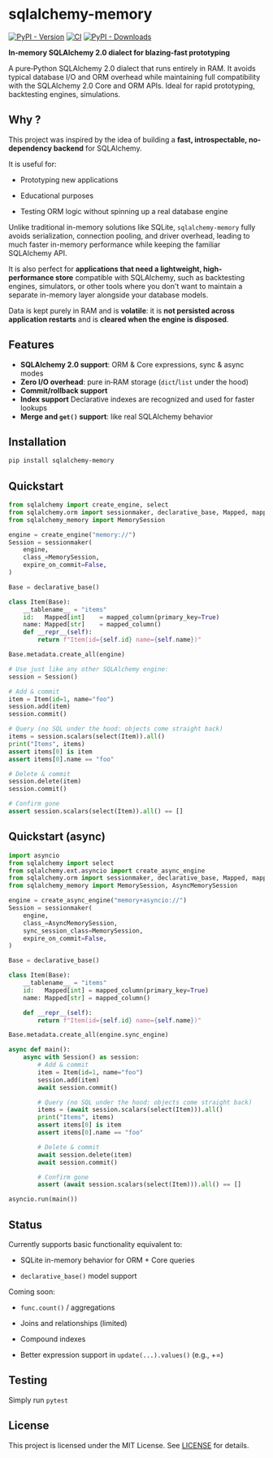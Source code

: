 # sqlalchemy-memory

[![PyPI - Version](https://img.shields.io/pypi/v/sqlalchemy-memory)](https://pypi.org/project/sqlalchemy-memory/)
[![CI](https://github.com/rundef/sqlalchemy-memory/actions/workflows/ci.yml/badge.svg)](https://github.com/rundef/sqlalchemy-memory/actions/workflows/ci.yml)
[![PyPI - Downloads](https://img.shields.io/pypi/dm/sqlalchemy-memory)](https://pypistats.org/packages/sqlalchemy-memory)


**In‑memory SQLAlchemy 2.0 dialect for blazing‑fast prototyping**

A pure‑Python SQLAlchemy 2.0 dialect that runs entirely in RAM.
It avoids typical database I/O and ORM overhead while maintaining full compatibility with the SQLAlchemy 2.0 Core and ORM APIs.
Ideal for rapid prototyping, backtesting engines, simulations.

## Why ?

This project was inspired by the idea of building a **fast, introspectable, no-dependency backend** for SQLAlchemy.

It is useful for:

- Prototyping new applications

- Educational purposes

- Testing ORM logic without spinning up a real database engine

Unlike traditional in-memory solutions like SQLite, `sqlalchemy-memory` fully avoids serialization, connection pooling, and driver overhead, leading to much faster in-memory performance while keeping the familiar SQLAlchemy API.

It is also perfect for **applications that need a lightweight, high-performance store** compatible with SQLAlchemy, such as backtesting engines, simulators, or other tools where you don't want to maintain a separate in-memory layer alongside your database models.

Data is kept purely in RAM and is **volatile**: it is **not persisted across application restarts** and is **cleared when the engine is disposed**.

## Features

- **SQLAlchemy 2.0 support**: ORM & Core expressions, sync & async modes
- **Zero I/O overhead**: pure in‑RAM storage (`dict`/`list` under the hood)
- **Commit/rollback support**
- **Index support** Declarative indexes are recognized and used for faster lookups
- **Merge and `get()` support**: like real SQLAlchemy behavior

## Installation

```bash
pip install sqlalchemy-memory
```

## Quickstart

```python
from sqlalchemy import create_engine, select
from sqlalchemy.orm import sessionmaker, declarative_base, Mapped, mapped_column
from sqlalchemy_memory import MemorySession

engine = create_engine("memory://")
Session = sessionmaker(
    engine,
    class_=MemorySession,
    expire_on_commit=False,
)

Base = declarative_base()

class Item(Base):
    __tablename__ = "items"
    id:   Mapped[int]    = mapped_column(primary_key=True)
    name: Mapped[str]    = mapped_column()
    def __repr__(self):
        return f"Item(id={self.id} name={self.name})"

Base.metadata.create_all(engine)

# Use just like any other SQLAlchemy engine:
session = Session()

# Add & commit
item = Item(id=1, name="foo")
session.add(item)
session.commit()

# Query (no SQL under the hood: objects come straight back)
items = session.scalars(select(Item)).all()
print("Items", items)
assert items[0] is item
assert items[0].name == "foo"

# Delete & commit
session.delete(item)
session.commit()

# Confirm gone
assert session.scalars(select(Item)).all() == []
```

## Quickstart (async)

```python
import asyncio
from sqlalchemy import select
from sqlalchemy.ext.asyncio import create_async_engine
from sqlalchemy.orm import sessionmaker, declarative_base, Mapped, mapped_column
from sqlalchemy_memory import MemorySession, AsyncMemorySession

engine = create_async_engine("memory+asyncio://")
Session = sessionmaker(
    engine,
    class_=AsyncMemorySession,
    sync_session_class=MemorySession,
    expire_on_commit=False,
)

Base = declarative_base()

class Item(Base):
    __tablename__ = "items"
    id:   Mapped[int] = mapped_column(primary_key=True)
    name: Mapped[str] = mapped_column()

    def __repr__(self):
        return f"Item(id={self.id} name={self.name})"

Base.metadata.create_all(engine.sync_engine)

async def main():
    async with Session() as session:
        # Add & commit
        item = Item(id=1, name="foo")
        session.add(item)
        await session.commit()

        # Query (no SQL under the hood: objects come straight back)
        items = (await session.scalars(select(Item))).all()
        print("Items", items)
        assert items[0] is item
        assert items[0].name == "foo"

        # Delete & commit
        await session.delete(item)
        await session.commit()

        # Confirm gone
        assert (await session.scalars(select(Item))).all() == []

asyncio.run(main())
```

## Status

Currently supports basic functionality equivalent to:

- SQLite in-memory behavior for ORM + Core queries

- `declarative_base()` model support

Coming soon:

- `func.count()` / aggregations

- Joins and relationships (limited)

- Compound indexes

- Better expression support in `update(...).values()` (e.g., +=)

## Testing

Simply run `pytest`

## License

This project is licensed under the MIT License.
See [LICENSE](LICENSE) for details.
